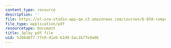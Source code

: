 ```yaml
---
content_type: resource
description: ''
file: https://ol-ocw-studio-app-qa.s3.amazonaws.com/courses/6-858-computer-systems-security-fall-2014/5266d8f77fc0d1eb62d95ac1b77e9a0b_eRJ_r8WF1Y0.pdf
file_type: application/pdf
resourcetype: Document
title: 3play pdf file
uid: 5266d8f7-7fc0-d1eb-62d9-5ac1b77e9a0b
---
```

